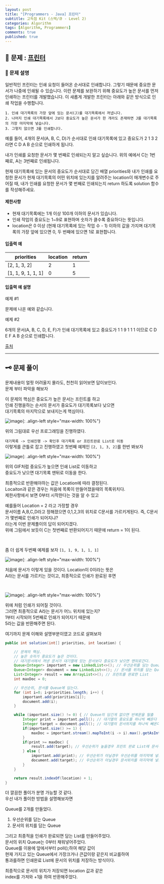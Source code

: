 ```yaml
---
layout: post
title: "[Programmers - Java] 프린터"
subtitle: 고득점 Kit (스택/큐 - Level 2)
categories: Algorithm
tags: [Algorithm, Programmers]
comments: true
published: true
---
```


## 📌 문제 : [프린터]  

### 📖 문제 설명  

<p>일반적인 프린터는 인쇄 요청이 들어온 순서대로 인쇄합니다. 그렇기 때문에 중요한 문서가 나중에 인쇄될 수 있습니다. 이런 문제를 보완하기 위해 중요도가 높은 문서를 먼저 인쇄하는 프린터를 개발했습니다. 이 새롭게 개발한 프린터는 아래와 같은 방식으로 인쇄 작업을 수행합니다.</p>
<div class="highlight"><pre class="codehilite"><code>1. 인쇄 대기목록의 가장 앞에 있는 문서(J)를 대기목록에서 꺼냅니다.
2. 나머지 인쇄 대기목록에서 J보다 중요도가 높은 문서가 한 개라도 존재하면 J를 대기목록의 가장 마지막에 넣습니다.
3. 그렇지 않으면 J를 인쇄합니다.
</code></pre></div>
<p>예를 들어, 4개의 문서(A, B, C, D)가 순서대로 인쇄 대기목록에 있고 중요도가 2 1 3 2 라면 C D A B 순으로 인쇄하게 됩니다.</p>

<p>내가 인쇄를 요청한 문서가 몇 번째로 인쇄되는지 알고 싶습니다. 위의 예에서 C는 1번째로, A는 3번째로 인쇄됩니다.</p>

<p>현재 대기목록에 있는 문서의 중요도가 순서대로 담긴 배열 priorities와 내가 인쇄를 요청한 문서가 현재 대기목록의 어떤 위치에 있는지를 알려주는 location이 매개변수로 주어질 때, 내가 인쇄를 요청한 문서가 몇 번째로 인쇄되는지 return 하도록 solution 함수를 작성해주세요.</p>

#### 제한사항

<ul>
<li>현재 대기목록에는 1개 이상 100개 이하의 문서가 있습니다.</li>
<li>인쇄 작업의 중요도는 1~9로 표현하며 숫자가 클수록 중요하다는 뜻입니다.</li>
<li>location은 0 이상 (현재 대기목록에 있는 작업 수 - 1) 이하의 값을 가지며 대기목록의 가장 앞에 있으면 0, 두 번째에 있으면 1로 표현합니다.</li>
</ul>

#### 입출력 예  

<table class="table">
        <thead><tr>
<th>priorities</th>
<th>location</th>
<th>return</th>
</tr>
</thead>
        <tbody><tr>
<td>[2, 1, 3, 2]</td>
<td>2</td>
<td>1</td>
</tr>
<tr>
<td>[1, 1, 9, 1, 1, 1]</td>
<td>0</td>
<td>5</td>
</tr>
</tbody>
      </table>

#### 입출력 예 설명  

<p>예제 #1</p>  
<p>문제에 나온 예와 같습니다.</p>

<p>예제 #2</p>  
<p>6개의 문서(A, B, C, D, E, F)가 인쇄 대기목록에 있고 중요도가 1 1 9 1 1 1 이므로 C D E F A B 순으로 인쇄합니다. </p>

<p><a href="http://www.csc.kth.se/contest/nwerc/2006/problems/nwerc06.pdf" target="_blank" rel="noopener">출처</a></p>



---

## 🗝 문제 풀이

문제내용이 얼핏 어려울지 몰라도, 천천히 읽어보면 답이보인다.   
문제 부터 파악을 해보자   

이 문제의 핵심은 중요도가 높은 문서는 프린트를 하고  
인쇄 진행을하는 순서의 문서가 중요도가 대기목록보다 낮으면   
대기목록의 마지막으로 보내지는게 핵심이다.  


![image](https://user-images.githubusercontent.com/95069395/219957856-f278355c-33bd-49b1-b466-0888d9d3265e.png){: .align-left style="max-width: 100%"}

위의 그림대로 우선 프로그래밍을 진행하였다.   

`대기목록 -> 인쇄진행 -> 확인후 대기목록 or 프린트완료 List로 이동`  
이렇게를 큰틀로 잡고 진행하였고 첫번째 예제인 `[2, 1, 3, 2]`를 한번 봐보자

![image](https://user-images.githubusercontent.com/95069395/219957560-50050212-afe0-4621-95c9-cc4cdda5d21c.gif){: .align-left style="max-width: 100%"}

위의 GIF처럼 중요도가 높으면 인쇄 List로 이동하고  
중요도가 낮으면 대기목록 맨뒤로 이동을 한다.   

최종적으로 반환해야하는 값은 Location에 따라 결정된다.   
Locaiton과 같은 경우는 처음에 목록이 만들어졌을때의 목록위치다.   
제한사항에서 보면 0부터 시작한다는 것을 알 수 있고  

예를들어 Location = 2 라고 가정할 경우   
문서이름 A,B,C,D라고 정해졌으면 0,1,2,3의 위치로
C문서를 가르키게된다. 즉, C문서가 몇번째로 인쇄가 되어지냐?  
라는게 이번 문제풀이의 답이 되어지겠다.   
위에 그림에서 보듯이 C는 첫번째로 반환되어지기 때문에 return = 1이 된다.

<br/>

좀 더 쉽게 두번째 예제를 보자
`[1, 1, 9, 1, 1, 1]`

![image](https://user-images.githubusercontent.com/95069395/219958614-ac20ff5a-b105-431b-85fb-0f03a16cc3f4.png){: .align-left style="max-width: 100%"}

처음에 문서가 이렇게 있을 것이다. Location이 0이라는 뜻은   
A라는 문서를 가르키는 것이고, 최종적으로 인쇄가 완료된 후면

<br/>

![image](https://user-images.githubusercontent.com/95069395/219958616-d79f0380-bd2d-4fb2-9dbd-49692dfe7729.png){: .align-left style="max-width: 100%"}

위에 처럼 인쇄가 되어질 것이다.   
그러면 최종적으로 A라는 문서가 어느 위치에 있는지?  
1부터 시작되어 5번째로 인쇄가 되어지기 때문에  
5라는 값을 반환해주면 된다.   

여기까지 문제 이해와 설명부분이였고 코드로 살펴보자  

```java
public int solution(int[] priorities, int location) {

    // 문제의 핵심.
    // 높은 숫자가 중요도가 높은 것이다.
    // 대기문서에서 꺼낸 문서가 대기열에 있는 문서보다 중요도가 낮으면 맨뒤로간다.
    Queue<Integer> important = new LinkedList<>(); // 우선순위를 담는 Queue
    Queue<Integer> document = new LinkedList<>(); // 문서를 위치를 담는 Queue
    List<Integer> result = new ArrayList<>(); // 프린트를 완료한 List
    int maxDoc = 0;

    // 우선순위, 문서를 Queue에 담는다.
    for (int i=0; i<priorities.length; i++) {
        important.add(priorities[i]);
        document.add(i);
    }

    while (important.size() != 0) { // Queue의 담긴게 없으면 반복문을 탈출
        Integer print = important.poll(); // 대기열의 중요도를 하나씩 빼온다
        Integer target = document.poll(); // 대기열의 문서위치를 하나씩 빼온다
        if(important.size() >= 1) {
            maxDoc = important.stream().mapToInt(i -> i).max().getAsInt(); // 현재 우선순위가 가장 높은 숫자
        }
        if(print >= maxDoc) {
            result.add(target); // 우선순위가 높을경우 프린트 완료 List에 문서위치를 담는다.
        } else {
            important.add(print); // 우선순위가 아닐경우 우선순위를 마지막에 넣는다.
            document.add(target); // 우선순위가 아닐경우 문서위치를 마지막에 넣는다.
        }
    }

    return result.indexOf(location) + 1;
}
```
더 깔끔한 풀이가 분명 가능할 것 같다.   
우선 내가 풀이한 방법을 설명해보자면  

Queue를 2개를 만들었다.
1. 우선순위를 담는 Queue  
2. 문서의 위치를 담는 Queue  

그리고 최종적을 인쇄가 완료되면 담는 List를 만들어주었다.  
문서의 위치 Queue는 0부터 채워넣어주었다.   
Queue를 이용에 앞에서부터 poll();하여 해당 값이  
현재 가지고 있는 Queue에서 가장크거나 큰값이랑 같은지 비교를하여  
통과를하면 인쇄완료 List에 문서의 위치를 저장하는 방식이다.   

최종적으로 문서의 위치가 저장되면 location 값과 같은  
index를 가져와 +1을 하여 반환해주었다.


[프린터]:https://school.programmers.co.kr/learn/courses/30/lessons/42587
